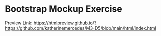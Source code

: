 <h1>Bootstrap Mockup Exercise</h1>

Preview Link: https://htmlpreview.github.io/?https://github.com/katherinemercedes/M3-D5/blob/main/html/index.html
